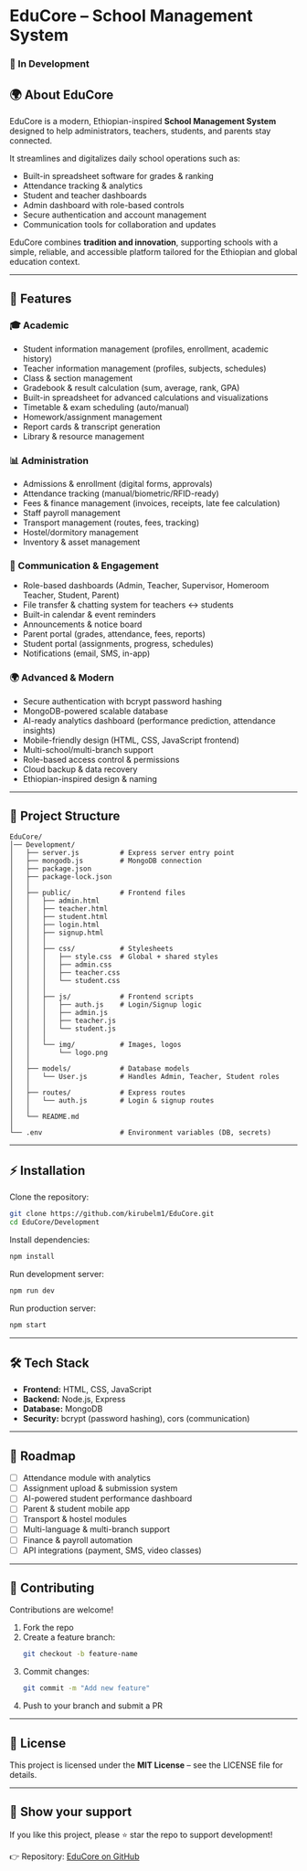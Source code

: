 # EduCore – School Management System
### 🚧 In Development

## 🌍 About EduCore
EduCore is a modern, Ethiopian-inspired **School Management System** designed to help administrators, teachers, students, and parents stay connected.  

It streamlines and digitalizes daily school operations such as:
- Built-in spreadsheet software for grades & ranking  
- Attendance tracking & analytics  
- Student and teacher dashboards  
- Admin dashboard with role-based controls  
- Secure authentication and account management  
- Communication tools for collaboration and updates  

EduCore combines **tradition and innovation**, supporting schools with a simple, reliable, and accessible platform tailored for the Ethiopian and global education context.  

---

## 🚀 Features

### 🎓 Academic
- Student information management (profiles, enrollment, academic history)  
- Teacher information management (profiles, subjects, schedules)  
- Class & section management  
- Gradebook & result calculation (sum, average, rank, GPA)  
- Built-in spreadsheet for advanced calculations and visualizations  
- Timetable & exam scheduling (auto/manual)  
- Homework/assignment management  
- Report cards & transcript generation  
- Library & resource management  

### 📊 Administration
- Admissions & enrollment (digital forms, approvals)  
- Attendance tracking (manual/biometric/RFID-ready)  
- Fees & finance management (invoices, receipts, late fee calculation)  
- Staff payroll management  
- Transport management (routes, fees, tracking)  
- Hostel/dormitory management  
- Inventory & asset management  

### 📱 Communication & Engagement
- Role-based dashboards (Admin, Teacher, Supervisor, Homeroom Teacher, Student, Parent)  
- File transfer & chatting system for teachers ↔ students  
- Built-in calendar & event reminders  
- Announcements & notice board  
- Parent portal (grades, attendance, fees, reports)  
- Student portal (assignments, progress, schedules)  
- Notifications (email, SMS, in-app)  

### 🌍 Advanced & Modern
- Secure authentication with bcrypt password hashing  
- MongoDB-powered scalable database  
- AI-ready analytics dashboard (performance prediction, attendance insights)  
- Mobile-friendly design (HTML, CSS, JavaScript frontend)  
- Multi-school/multi-branch support  
- Role-based access control & permissions  
- Cloud backup & data recovery  
- Ethiopian-inspired design & naming  

---

## 📂 Project Structure
```
EduCore/
│── Development/
│   ├── server.js          # Express server entry point
│   ├── mongodb.js         # MongoDB connection
│   ├── package.json
│   ├── package-lock.json
│   │
│   ├── public/            # Frontend files
│   │   ├── admin.html
│   │   ├── teacher.html
│   │   ├── student.html
│   │   ├── login.html
│   │   ├── signup.html
│   │   │
│   │   ├── css/           # Stylesheets
│   │   │   ├── style.css  # Global + shared styles
│   │   │   ├── admin.css
│   │   │   ├── teacher.css
│   │   │   └── student.css
│   │   │
│   │   ├── js/            # Frontend scripts
│   │   │   ├── auth.js    # Login/Signup logic
│   │   │   ├── admin.js
│   │   │   ├── teacher.js
│   │   │   └── student.js
│   │   │
│   │   └── img/           # Images, logos
│   │       └── logo.png
│   │
│   ├── models/            # Database models
│   │   └── User.js        # Handles Admin, Teacher, Student roles
│   │
│   ├── routes/            # Express routes
│   │   └── auth.js        # Login & signup routes
│   │
│   └── README.md
│
└── .env                   # Environment variables (DB, secrets)

```

---

## ⚡️ Installation

Clone the repository:
```bash
git clone https://github.com/kirubelm1/EduCore.git
cd EduCore/Development
```

Install dependencies:
```bash
npm install
```

Run development server:
```bash
npm run dev
```

Run production server:
```bash
npm start
```

---

## 🛠 Tech Stack
- **Frontend:** HTML, CSS, JavaScript  
- **Backend:** Node.js, Express  
- **Database:** MongoDB  
- **Security:** bcrypt (password hashing), cors (communication)  

---

## 🎯 Roadmap
- [ ] Attendance module with analytics  
- [ ] Assignment upload & submission system  
- [ ] AI-powered student performance dashboard  
- [ ] Parent & student mobile app  
- [ ] Transport & hostel modules  
- [ ] Multi-language & multi-branch support  
- [ ] Finance & payroll automation  
- [ ] API integrations (payment, SMS, video classes)  

---

## 🤝 Contributing
Contributions are welcome!  

1. Fork the repo  
2. Create a feature branch:  
   ```bash
   git checkout -b feature-name
   ```  
3. Commit changes:  
   ```bash
   git commit -m "Add new feature"
   ```  
4. Push to your branch and submit a PR  

---

## 📜 License
This project is licensed under the **MIT License** – see the LICENSE file for details.  

---

## 🌟 Show your support
If you like this project, please ⭐ star the repo to support development!  

👉 Repository: [EduCore on GitHub](https://github.com/kirubelm1/EduCore)  
